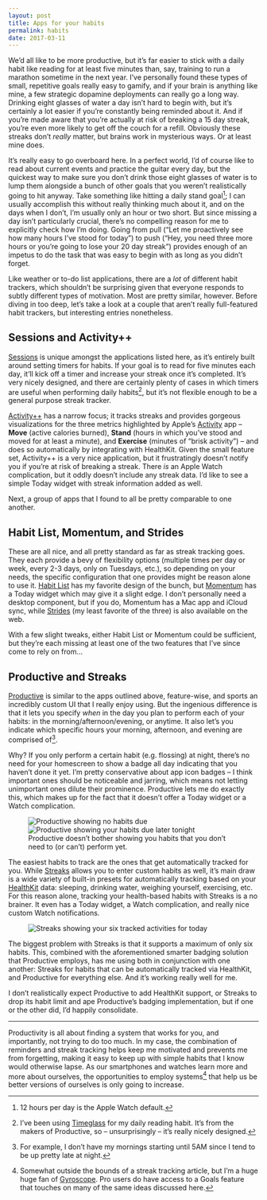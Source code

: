 ```yaml
---
layout: post
title: Apps for your habits
permalink: habits
date: 2017-03-11
---
```


We’d all like to be more productive, but it’s far easier to stick with a daily habit like reading for at least five minutes than, say, training to run a marathon sometime in the next year. I’ve personally found these types of small, repetitive goals really easy to gamify, and if your brain is anything like mine, a few strategic dopamine deployments can really go a long way. Drinking eight glasses of water a day isn’t hard to begin with, but it’s certainly a lot easier if you’re constantly being reminded about it. And if you’re made aware that you’re actually at risk of breaking a 15 day streak, you’re even more likely to get off the couch for a refill. Obviously these streaks don’t _really_ matter, but brains work in mysterious ways. Or at least mine does.

It’s really easy to go overboard here. In a perfect world, I’d of course like to read about current events and practice the guitar every day, but the quickest way to make sure you don’t drink those eight glasses of water is to lump them alongside a bunch of other goals that you weren’t realistically going to hit anyway. Take something like hitting a daily stand goal[^1]; I can usually accomplish this without really thinking much about it, and on the days when I don’t, I’m usually only an hour or two short. But since missing a day isn’t particularly crucial, there’s no compelling reason for me to explicitly check how I’m doing. Going from pull (“Let me proactively see how many hours I’ve stood for today”) to push (“Hey, you need three more hours or you’re going to lose your 20 day streak”) provides enough of an impetus to do the task that was easy to begin with as long as you didn’t forget.  

Like weather or to-do list applications, there are a *lot* of different habit trackers, which shouldn’t be surprising given that everyone responds to subtly different types of motivation. Most are pretty similar, however. Before diving in too deep, let’s take a look at a couple that aren’t really full-featured habit trackers, but interesting entries nonetheless.

## Sessions and Activity++

[Sessions](https://itunes.apple.com/us/app/sessions-activity-timer-habit/id962313775?mt=8) is unique amongst the applications listed here, as it’s entirely built around setting timers for habits. If your goal is to read for five minutes each day, it’ll kick off a timer and increase your streak once it’s completed. It’s very nicely designed, and there are certainly plenty of cases in which timers are useful when performing daily habits[^2], but it’s not flexible enough to be a general purpose streak tracker.

[Activity++](https://itunes.apple.com/us/app/activity++/id1089666978?mt=8) has a narrow focus; it tracks streaks and provides gorgeous visualizations for the three metrics highlighted by Apple’s [Activity](https://support.apple.com/en-us/HT204517) app – **Move** (active calories burned), **Stand** (hours in which you’ve stood and moved for at least a minute), and **Exercise** (minutes of “brisk activity”) – and does so automatically by integrating with HealthKit. Given the small feature set, Activity++ is a very nice application, but it frustratingly doesn’t notify you if you’re at risk of breaking a streak. There _is_ an Apple Watch complication, but it oddly doesn’t include any streak data. I’d like to see a simple Today widget with streak information added as well.

Next, a group of apps that I found to all be pretty comparable to one another.

## Habit List, Momentum, and Strides

These are all nice, and all pretty standard as far as streak tracking goes. They each provide a bevy of flexibility options (multiple times per day or week, every 2-3 days, only on Tuesdays, etc.), so depending on your needs, the specific configuration that one provides might be reason alone to use it. [Habit List](https://itunes.apple.com/us/app/habit-list-routines-goals/id525102168?mt=8) has my favorite design of the bunch, but [Momentum](https://itunes.apple.com/us/app/momentum-habit-tracker-routines/id946923599?mt=8) has a Today widget which may give it a slight edge. I don’t personally need a desktop component, but if you do, Momentum has a Mac app and iCloud sync, while [Strides](https://itunes.apple.com/us/app/strides-goal-habit-tracker/id672401817?mt=8) (my least favorite of the three) is also available on the web.

With a few slight tweaks, either Habit List or Momentum could be sufficient, but they’re each missing at least one of the two features that I’ve since come to rely on from…

## Productive and Streaks

[Productive](https://itunes.apple.com/us/app/productive-habits-daily-goals/id983826477?mt=8) is similar to the apps outlined above, feature-wise, and sports an incredibly custom UI that I really enjoy using. But the ingenious difference is that it lets you specify _when_ in the day you plan to perform each of your habits: in the morning/afternoon/evening, or anytime. It also let’s you indicate which specific hours your morning, afternoon, and evening are comprised of[^3].

Why? If you only perform a certain habit (e.g. flossing) at night, there’s no need for your homescreen to show a badge all day indicating that you haven’t done it yet. I’m pretty conservative about app icon badges – I think important ones should be noticeable and jarring, which means not letting unimportant ones dilute their prominence. Productive lets me do exactly this, which makes up for the fact that it doesn’t offer a Today widget or a Watch complication.

<figure>
  <img src="/images/habits/productive1.png" alt="Productive showing no habits due"><img src="/images/habits/productive2.png" alt="Productive showing your habits due later tonight">
  <figcaption>Productive doesn’t bother showing you habits that you don’t need to (or can’t) perform yet.</figcaption>
</figure>

The easiest habits to track are the ones that get automatically tracked for you. While [Streaks](https://itunes.apple.com/us/app/streaks/id963034692?mt=8) allows you to enter custom habits as well, it’s main draw is a wide variety of built-in presets for automatically tracking based on your [HealthKit](https://developer.apple.com/healthkit/) data: sleeping, drinking water, weighing yourself, exercising, etc. For this reason alone, tracking your health-based habits with Streaks is a no brainer. It even has a Today widget, a Watch complication, and really nice custom Watch notifications.

<figure>
  <img src="/images/habits/streaks.png" alt="Streaks showing your six tracked activities for today">
</figure>

The biggest problem with Streaks is that it supports a maximum of only six habits. This, combined with the aforementioned smarter badging solution that Productive employs, has me using both in conjunction with one another: Streaks for habits that can be automatically tracked via HealthKit, and Productive for everything else. And it’s working really well for me.

I don’t realistically expect Productive to add HealthKit support, or Streaks to drop its habit limit and ape Productive’s badging implementation, but if one or the other did, I’d happily consolidate.

----

Productivity is all about finding a system that works for you, and importantly, not trying to do too much. In my case, the combination of reminders and streak tracking helps keep me motivated and prevents me from forgetting, making it easy to keep up with simple habits that I know would otherwise lapse. As our smartphones and watches learn more and more about ourselves, the opportunities to employ systems[^4] that help us be better versions of ourselves is only going to increase.

[^1]:	12 hours per day is the Apple Watch default.

[^2]:	I’ve been using [Timeglass](https://itunes.apple.com/us/app/timeglass-countdown-timer/id1138584627?mt=8) for my daily reading habit. It’s from the makers of Productive, so – unsurprisingly – it’s really nicely designed.

[^3]:	For example, I don’t have my mornings starting until 5AM since I tend to be up pretty late at night.

[^4]:	Somewhat outside the bounds of a streak tracking article, but I’m a huge huge fan of [Gyroscope](https://gyrosco.pe). Pro users do have access to a Goals feature that touches on many of the same ideas discussed here.
